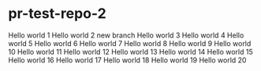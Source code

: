 # pr-test-repo-2
Hello world 1
Hello world 2
new branch
Hello world 3
Hello world 4
Hello world 5
Hello world 6
Hello world 7
Hello world 8
Hello world 9
Hello world 10
Hello world 11
Hello world 12
Hello world 13
Hello world 14
Hello world 15
Hello world 16
Hello world 17
Hello world 18
Hello world 19
Hello world 20
